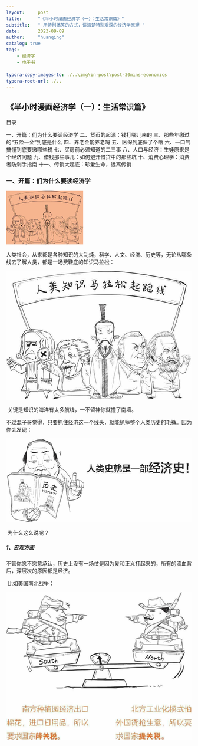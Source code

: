 ```yaml
---
layout:     post
title:      "《半小时漫画经济学（一）：生活常识篇》"
subtitle:   " 用特别搞笑的方式，讲清楚特别艰深的经济学原理 "
date:       2023-09-09
author:     "huanqing"
catalog: true
tags:
    - 经济学
    - 电子书

typora-copy-images-to: ./..\img\in-post\post-30mins-economics
typora-root-url: ./..
---
```




## 《半小时漫画经济学（一）：生活常识篇》

目录

一、开篇：们为什么要读经济学
二、货币的起源：钱打哪儿来的
三、那些年缴过的“五险一金”到底是什么
四、养老金能养老吗
五、医保到底保了个啥
六、一口气搞懂到底要缴哪些税
七、买房前必须知道的二三事
八、人口与经济：生娃原来是个经济问题
九、借钱那些事儿：如何避开借贷中的那些坑
十、消费心理学：消费者防剁手指南
十一、传销大起底：珍爱生命，远离传销



### 一、开篇：们为什么要读经济学

<img src="/img/in-post/post-30mins-economics/image-20230909174920467.png" alt="image-20230909174920467" style="zoom: 25%;" />

​	人类社会，从来都是各种知识的大乱炖，科学、人文、经济、历史等，无论从哪条线去了解人类，都是一场费鞋底的知识马拉松：

<img src="/img/in-post/post-30mins-economics/image-20230909175056428.png" alt="image-20230909175056428" style="zoom:67%;" />

​	关键是知识的海洋有太多航线，一不留神你就撞了南墙。

​	不过混子哥觉得，只要抓住经济这一个线头，就能扒掉整个人类历史的毛裤。因为你会发现：

<img src="/img/in-post/post-30mins-economics/image-20230909175218354.png" alt="image-20230909175218354" style="zoom:67%;" />

​	为什么这么说呢？

##### 	1、宏观方面

​	不管你愿不愿意承认，历史上没有一场仗是因为爱和正义打起来的，所有的流血背后，深层次的原因都是经济。

​	比如美国南北战争：

<img src="/img/in-post/post-30mins-economics/image-20230909175316750.png" alt="image-20230909175316750" style="zoom:67%;" />
